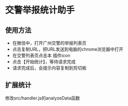# 交警举报统计助手
## 使用方法
- 在微信中，打开广州交警的举报列表页
- 点击复制URL，把URL发送到电脑的chrome浏览器中打开
- 在交警列表页点击本 插件icon
- 点击【开始统计】，等待请求完成
- 请求完成后，会提示内容复制到剪切板


## 扩展统计
修改src/handler.js的analyzeData函数